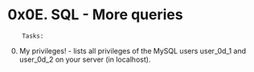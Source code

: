 # 0x0E. SQL - More queries

		Tasks:

0. My privileges! - lists all privileges of the MySQL users user_0d_1 and user_0d_2 on your server (in localhost).

